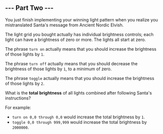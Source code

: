 ## --- Part Two ---

You just finish implementing your winning light pattern when you realize you mistranslated Santa's message from Ancient Nordic Elvish.

The light grid you bought actually has individual brightness controls; each light can have a brightness of zero or more.  The lights all start at zero.

The phrase ``turn on`` actually means that you should increase the brightness of those lights by ``1``.

The phrase ``turn off`` actually means that you should decrease the brightness of those lights by ``1``, to a minimum of zero.

The phrase ``toggle`` actually means that you should increase the brightness of those lights by ``2``.

What is the **total brightness** of all lights combined after following Santa's instructions?

For example:

* ``turn on 0,0 through 0,0`` would increase the total brightness by ``1``.
* ``toggle 0,0 through 999,999`` would increase the total brightness by ``2000000``.

